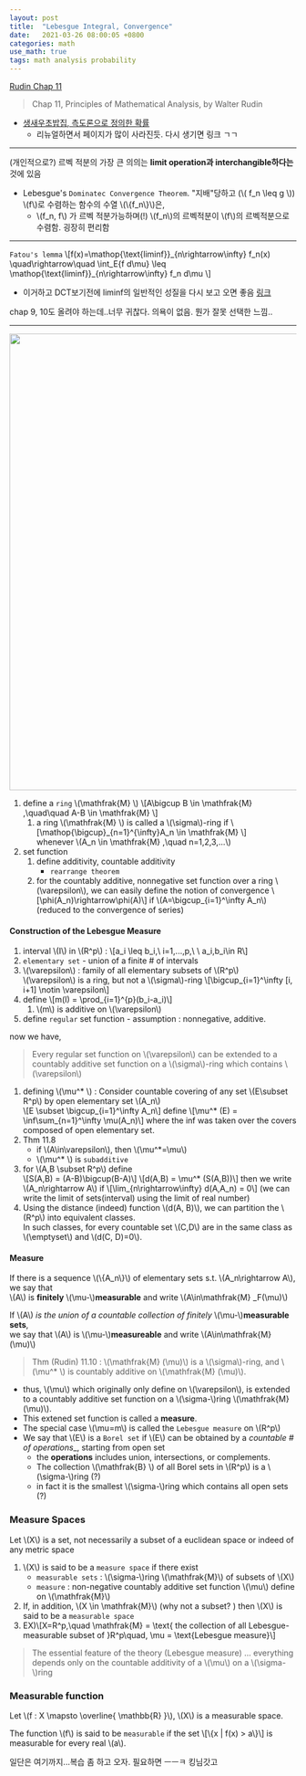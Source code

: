 ```yaml
---
layout: post
title:  "Lebesgue Integral, Convergence"
date:   2021-03-26 08:00:05 +0800
categories: math
use_math: true
tags: math analysis probability
---
```


<a href="https://drive.google.com/file/d/1UhtkZybCemTuTKHIJ4TTFPll92DEJ67L/view?usp=sharing" target="_blank"> Rudin Chap 11</a>


> Chap 11, Principles of Mathematical Analysis, by Walter Rudin

- <a href="https://freshrimpsushi.github.io/posts/probability-in-terms-of-measure-theory/" target="_blank">생새우초밥집, 측도론으로 정의한 확률</a>
  - 리뉴얼하면서 페이지가 많이 사라진듯. 다시 생기면 링크 ㄱㄱ

*************************

(개인적으로?) 르벡 적분의 가장 큰 의의는 __limit operation과 interchangible하다는__ 것에 있음
- Lebesgue's `Dominatec Convergence Theorem`. "지배"당하고 (\\( f\_n \leq g \\)) \\(f\\)로 수렴하는 함수의 수열 \\(\\{f\_n\\}\\)은,
  - \\(f\_n, f\\) 가 르벡 적분가능하며(!) \\(f\_n\\)의 르벡적분이 \\(f\\)의 르벡적분으로 수렴함. 굉장히 편리함

*************************


`Fatou's lemma`
\\[f(x)=\mathop{\text\{liminf\}}\_{n\rightarrow\infty} f\_n(x) \quad\rightarrow\quad \int\_E{f d\mu} \leq \mathop{\text\{liminf\}}\_{n\rightarrow\infty} f\_n d\mu \\]
- 이거하고 DCT보기전에 liminf의 일반적인 성질을 다시 보고 오면 좋음 <a href="https://analysis/2020/12/22/limit-supremum.html" target="_blank">링크</a>

chap 9, 10도 올려야 하는데..너무 귀찮다. 의욕이 없음. 뭔가 잘못 선택한 느낌..


*************************


<img src="{{site.url}}/images/math/analysis/measure/measure.jpg" width="800">

1. define a `ring` \\(\mathfrak{M} \\) \\[A\bigcup B \in \mathfrak{M} ,\quad\quad A-B \in \mathfrak{M} \\]
   1. a ring \\(\mathfrak{M} \\) is called a \\(\sigma\\)-ring if \\[\mathop{\bigcup}_{n=1}^{\infty}A\_n \in \mathfrak{M} \\]  
      whenever \\(A\_n \in \mathfrak{M} ,\quad n=1,2,3,...\\)
2. set function
   1. define additivity, countable additivity
      - `rearrange theorem`
   2. for the countably additive, nonnegative set function over a ring \\(\varepsilon\\), we can easily define the notion of convergence \\[\phi(A\_n)\rightarrow\phi(A)\\] if \\(A=\bigcup\_{i=1}^\infty A\_n\\) (reduced to the convergence of series)

#### Construction of the Lebesgue Measure
1. interval \\(I\\) in \\(R^p\\) : \\[a\_i \leq b\_i,\\ i=1,...,p,\\ \\ a\_i,b\_i\in R\\]
2. `elementary set` - union of a finite # of intervals
3. \\(\varepsilon\\) : family of all elementary subsets of \\(R^p\\)  
    \\(\varepsilon\\) is a ring, but not a \\(\sigma\\)-ring \\[\bigcup\_{i=1}^\infty [i, i+1] \notin \varepsilon\\]
4. define \\[m(I) = \prod\_{i=1}^{p}(b\_i-a\_i)\\]
    1. \\(m\\) is additive on \\(\varepsilon\\)
5. define `regular` set function - assumption : nonnegative, additive.

now we have,  
> Every regular set function on \\(\varepsilon\\) can be extended to a countably additive set function on a \\(\sigma\\)-ring which contains \\(\varepsilon\\)

1. defining \\(\mu^\* \\) :
   Consider countable covering of any set \\(E\subset R^p\\) by open elementary set \\(A\_n\\)  
   \\[E \subset \bigcup\_{i=1}^\infty A\_n\\]
   define
   \\[\mu^* (E) = \inf\sum\_{n=1}^\infty \mu(A\_n)\\]
   where the inf was taken over the covers composed of open elementary set.
2. Thm 11.8
   - if \\(A\in\varepsilon\\), then \\(\mu^*=\mu\\)
   - \\(\mu^* \\) is `subadditive`
3. for \\(A,B \subset R^p\\) define  
   \\[S(A,B) = (A-B)\bigcup(B-A)\\]
   \\[d(A,B) = \mu^* (S(A,B))\\]
   then we write \\(A\_n\rightarrow A\\) if
   \\[\lim\_{n\rightarrow\infty} d(A,A\_n) = 0\\]
   (we can write the limit of sets(interval) using the limit of real number)
4. Using the distance (indeed) function \\(d(A, B)\\), we can partition the \\(R^p\\) into equivalent classes.  
   In such classes, for every countable set \\(C,D\\) are in the same class as \\(\emptyset\\) and \\(d(C, D)=0\\).


#### Measure
If there is a sequence \\(\\{A_n\\}\\) of elementary sets s.t. \\(A\_n\rightarrow A\\), we say that  
\\(A\\) is __finitely__ \\(\mu-\\)__measurable__ and write \\(A\in\mathfrak{M} \_F(\mu)\\)

If \\(A\\) _is the union of a countable collection of finitely_ \\(\mu-\\)__measurable sets__,  
we say that \\(A\\) is \\(\mu-\\)__measureable__ and write \\(A\in\mathfrak{M} (\mu)\\)

> Thm (Rudin) 11.10 : \\(\mathfrak{M} (\mu)\\) is a \\(\sigma\\)-ring, and \\(\mu^* \\) is countably additive on \\(\mathfrak{M} (\mu)\\).

- thus, \\(\mu\\) which originally only define on \\(\varepsilon\\), is extended to a countably additive set function on a \\(\sigma-\\)ring \\(\mathfrak{M} (\mu)\\).
- This extened set function is called a __measure__.
- The special case \\(\mu=m\\) is called the `Lebesgue measure` on \\(R^p\\)
- We say that \\(E\\) is a `Borel set` if \\(E\\) can be obtained by a _countable # of operations__, starting from open set
  - the __operations__ includes union, intersections, or complements.
  - The collection \\(\mathfrak{B} \\) of all Borel sets in \\(R^p\\) is a \\(\sigma-\\)ring (?)
  - in fact it is the smallest \\(\sigma-\\)ring which contains all open sets (?)


### Measure Spaces
Let \\(X\\) is a set, not necessarily a subset of a euclidean space or indeed of any metric space
1. \\(X\\) is said to be a `measure space` if there exist
    - `measurable sets` : \\(\sigma-\\)ring \\(\mathfrak{M}\\) of subsets of \\(X\\)
    - `measure` : non-negative countably additive set function \\(\mu\\) define on \\(\mathfrak{M}\\)
2. If, in addition, \\(X \in \mathfrak{M}\\) (why not a subset? ) then \\(X\\) is said to be a `measurable space`
3. EX)\\[X=R^p,\quad \mathfrak{M} = \text{ the collection of all Lebesgue-measurable subset of }R^p\quad, \mu = \text{Lebesgue measure}\\]

> The essential feature of the theory (Lebesgue measure) ... everything depends only on the countable additivity of a \\(\mu\\) on a \\(\sigma-\\)ring

### Measurable function

Let \\(f : X \mapsto \overline{ \mathbb{R} }\\), \\(X\\) is a measurable space.

The function \\(f\\) is said to be `measurable` if the set 
\\[\\{x \| f(x) > a\\}\\]
is measurable for every real \\(a\\).

일단은 여기까지...복습 좀 하고 오자. 필요하면 ㅡㅡㅋ 킹님갓고